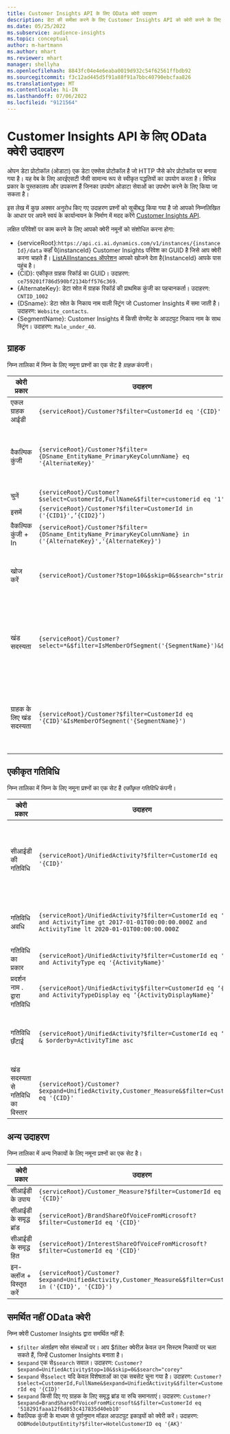 ```yaml
---
title: Customer Insights API के लिए OData क्वेरी उदाहरण
description: डेटा की समीक्षा करने के लिए Customer Insights API को क्वेरी करने के लिए ओपन डेटा प्रोटोकॉल (OData) के लिए आमतौर पर उपयोग किए जाने वाले उदाहरण।
ms.date: 05/25/2022
ms.subservice: audience-insights
ms.topic: conceptual
author: m-hartmann
ms.author: mhart
ms.reviewer: mhart
manager: shellyha
ms.openlocfilehash: 8843fc04e4e6eaba0019d932c54f62561ffbdb92
ms.sourcegitcommit: f3c12ad445d5f91a88f91a7bbc40790ebcfaa826
ms.translationtype: MT
ms.contentlocale: hi-IN
ms.lasthandoff: 07/06/2022
ms.locfileid: "9121564"
---
```

# <a name="odata-query-examples-for-customer-insights-apis"></a>Customer Insights API के लिए OData क्वेरी उदाहरण

ओपन डेटा प्रोटोकॉल (ओडाटा) एक डेटा एक्सेस प्रोटोकॉल है जो HTTP जैसे कोर प्रोटोकॉल पर बनाया गया है। यह वेब के लिए आरईएसटी जैसी सामान्य रूप से स्वीकृत पद्धतियों का उपयोग करता है। विभिन्न प्रकार के पुस्तकालय और उपकरण हैं जिनका उपयोग ओडाटा सेवाओं का उपभोग करने के लिए किया जा सकता है।

इस लेख में कुछ अक्सर अनुरोध किए गए उदाहरण प्रश्नों को सूचीबद्ध किया गया है जो आपको निम्नलिखित के आधार पर अपने स्वयं के कार्यान्वयन के निर्माण में मदद करेंगे [Customer Insights API](apis.md).

लक्षित परिवेशों पर काम करने के लिए आपको क्वेरी नमूनों को संशोधित करना होगा: 

- {serviceRoot}:`https://api.ci.ai.dynamics.com/v1/instances/{instanceId}/data` कहाँ पे{instanceId} Customer Insights परिवेश का GUID है जिसे आप क्वेरी करना चाहते हैं। [ListAllInstances ऑपरेशन](https://developer.ci.ai.dynamics.com/api-details#api=CustomerInsights&operation=Get-all-instances) आपको खोजने देता है{InstanceId} आपके पास पहुंच है।
- {CID}: एकीकृत ग्राहक रिकॉर्ड का GUID। उदाहरण: `ce759201f786d590bf2134bff576c369`.
- {AlternateKey}: डेटा स्रोत में ग्राहक रिकॉर्ड की प्राथमिक कुंजी का पहचानकर्ता। उदाहरण: `CNTID_1002`
- {DSname}: डेटा स्रोत के निकाय नाम वाली स्ट्रिंग जो Customer Insights में समा जाती है। उदाहरण: `Website_contacts`.
- {SegmentName}: Customer Insights में किसी सेगमेंट के आउटपुट निकाय नाम के साथ स्ट्रिंग। उदाहरण: `Male_under_40`.

## <a name="customer"></a>ग्राहक

निम्न तालिका में निम्न के लिए नमूना प्रश्नों का एक सेट है *ग्राहक* कंपनी।

|क्वेरी प्रकार |उदाहरण  | नोट  |
|---------|---------|---------|
|एकल ग्राहक आईडी     | `{serviceRoot}/Customer?$filter=CustomerId eq '{CID}'`          |  |
|वैकल्पिक कुंजी    | `{serviceRoot}/Customer?$filter={DSname_EntityName_PrimaryKeyColumnName} eq '{AlternateKey}'`         |  एकीकृत ग्राहक इकाई में वैकल्पिक कुंजियाँ बनी रहती हैं       |
|चुनें   | `{serviceRoot}/Customer?$select=CustomerId,FullName&$filter=customerid eq '1'`        |         |
|इसमें    | `{serviceRoot}/Customer?$filter=CustomerId in ('{CID1}',’{CID2}’)`        |         |
|वैकल्पिक कुंजी + In   | `{serviceRoot}/Customer?$filter={DSname_EntityName_PrimaryKeyColumnName} in ('{AlternateKey}','{AlternateKey}')`         |         |
|खोज करें  | `{serviceRoot}/Customer?$top=10&$skip=0&$search="string"`        |   खोज स्ट्रिंग के लिए शीर्ष 10 परिणाम देता है      |
|खंड सदस्यता  | `{serviceRoot}/Customer?select=*&$filter=IsMemberOfSegment('{SegmentName}')&$top=10`     | विभाजन निकाय से पंक्तियों की एक पूर्व निर्धारित संख्या देता है।      |
|ग्राहक के लिए खंड सदस्यता | `{serviceRoot}/Customer?$filter=CustomerId eq '{CID}'&IsMemberOfSegment('{SegmentName}')`     | ग्राहक प्रोफ़ाइल लौटाता है यदि वे दिए गए सेगमेंट के सदस्य हैं     |

## <a name="unified-activity"></a>एकीकृत गतिविधि

निम्न तालिका में निम्न के लिए नमूना प्रश्नों का एक सेट है *एकीकृत गतिविधि* कंपनी।

|क्वेरी प्रकार |उदाहरण  | नोट  |
|---------|---------|---------|
|सीआईडी की गतिविधि     | `{serviceRoot}/UnifiedActivity?$filter=CustomerId eq '{CID}'`          | एक विशिष्ट ग्राहक प्रोफ़ाइल की गतिविधियों को सूचीबद्ध करता है |
|गतिविधि अवधि    | `{serviceRoot}/UnifiedActivity?$filter=CustomerId eq '{CID}' and ActivityTime gt 2017-01-01T00:00:00.000Z and ActivityTime lt 2020-01-01T00:00:00.000Z`     |  अवधि . में ग्राहक प्रोफ़ाइल की गतिविधियां       |
|गतिविधि का प्रकार    |   `{serviceRoot}/UnifiedActivity?$filter=CustomerId eq '{CID}' and ActivityType eq '{ActivityName}'`        |         |
|प्रदर्शन नाम . द्वारा गतिविधि     | `{serviceRoot}/UnifiedActivity$filter=CustomerId eq ‘{CID}’ and ActivityTypeDisplay eq ‘{ActivityDisplayName}’`        | |
|गतिविधि छँटाई    | `{serviceRoot}/UnifiedActivity?$filter=CustomerId eq ‘{CID}’ & $orderby=ActivityTime asc`     |  आरोही या अवरोही गतिविधियों को क्रमबद्ध करें       |
|खंड सदस्यता से गतिविधि का विस्तार  |   `{serviceRoot}/Customer?$expand=UnifiedActivity,Customer_Measure&$filter=CustomerId eq '{CID}'`     |         |

## <a name="other-examples"></a>अन्य उदाहरण

निम्न तालिका में अन्य निकायों के लिए नमूना प्रश्नों का एक सेट है।

|क्वेरी प्रकार |उदाहरण  | नोट  |
|---------|---------|---------|
|सीआईडी के उपाय    | `{serviceRoot}/Customer_Measure?$filter=CustomerId eq '{CID}'`          |  |
|सीआईडी के समृद्ध ब्रांड    | `{serviceRoot}/BrandShareOfVoiceFromMicrosoft?$filter=CustomerId eq '{CID}'`  |       |
|सीआईडी के समृद्ध हित    |   `{serviceRoot}/InterestShareOfVoiceFromMicrosoft?$filter=CustomerId eq '{CID}'`       |         |
|इन-क्लॉज + विस्तृत करें     | `{serviceRoot}/Customer?$expand=UnifiedActivity,Customer_Measure&$filter=CustomerId in ('{CID}', '{CID}')`         | |

## <a name="not-supported-odata-queries"></a>समर्थित नहीं OData क्वेरी

निम्न क्वेरी Customer Insights द्वारा समर्थित नहीं हैं:

- `$filter` अंतर्ग्रहण स्रोत संस्थाओं पर। आप $filter क्वेरीज़ केवल उन सिस्टम निकायों पर चला सकते हैं, जिन्हें Customer Insights बनाता है।
- `$expand` एक से`$search` सवाल। उदाहरण: `Customer?$expand=UnifiedActivity$top=10&$skip=0&$search="corey"`
- `$expand` से`$select` यदि केवल विशेषताओं का एक सबसेट चुना गया है। उदाहरण: `Customer?$select=CustomerId,FullName&$expand=UnifiedActivity&$filter=CustomerId eq '{CID}'`
- `$expand` किसी दिए गए ग्राहक के लिए समृद्ध ब्रांड या रुचि समानताएं। उदाहरण: `Customer?$expand=BrandShareOfVoiceFromMicrosoft&$filter=CustomerId eq '518291faaa12f6d853c417835d40eb10'`
- वैकल्पिक कुंजी के माध्यम से पूर्वानुमान मॉडल आउटपुट इकाइयों को क्वेरी करें। उदाहरण: `OOBModelOutputEntity?$filter=HotelCustomerID eq '{AK}'`

